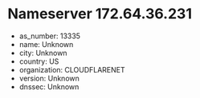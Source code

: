 # Nameserver 172.64.36.231

* as_number: 13335
* name: Unknown
* city: Unknown
* country: US
* organization: CLOUDFLARENET
* version: Unknown
* dnssec: Unknown
